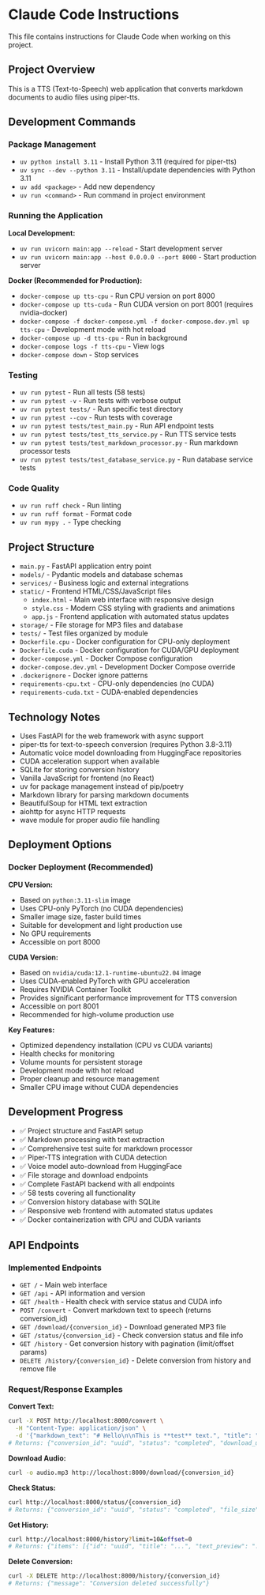 # Claude Code Instructions

This file contains instructions for Claude Code when working on this project.

## Project Overview

This is a TTS (Text-to-Speech) web application that converts markdown documents to audio files using piper-tts.

## Development Commands

### Package Management
- `uv python install 3.11` - Install Python 3.11 (required for piper-tts)
- `uv sync --dev --python 3.11` - Install/update dependencies with Python 3.11
- `uv add <package>` - Add new dependency
- `uv run <command>` - Run command in project environment

### Running the Application

**Local Development:**
- `uv run uvicorn main:app --reload` - Start development server
- `uv run uvicorn main:app --host 0.0.0.0 --port 8000` - Start production server

**Docker (Recommended for Production):**
- `docker-compose up tts-cpu` - Run CPU version on port 8000
- `docker-compose up tts-cuda` - Run CUDA version on port 8001 (requires nvidia-docker)
- `docker-compose -f docker-compose.yml -f docker-compose.dev.yml up tts-cpu` - Development mode with hot reload
- `docker-compose up -d tts-cpu` - Run in background
- `docker-compose logs -f tts-cpu` - View logs
- `docker-compose down` - Stop services

### Testing
- `uv run pytest` - Run all tests (58 tests)
- `uv run pytest -v` - Run tests with verbose output
- `uv run pytest tests/` - Run specific test directory
- `uv run pytest --cov` - Run tests with coverage
- `uv run pytest tests/test_main.py` - Run API endpoint tests
- `uv run pytest tests/test_tts_service.py` - Run TTS service tests
- `uv run pytest tests/test_markdown_processor.py` - Run markdown processor tests
- `uv run pytest tests/test_database_service.py` - Run database service tests

### Code Quality
- `uv run ruff check` - Run linting
- `uv run ruff format` - Format code
- `uv run mypy .` - Type checking

## Project Structure

- `main.py` - FastAPI application entry point
- `models/` - Pydantic models and database schemas
- `services/` - Business logic and external integrations
- `static/` - Frontend HTML/CSS/JavaScript files
  - `index.html` - Main web interface with responsive design
  - `style.css` - Modern CSS styling with gradients and animations
  - `app.js` - Frontend application with automated status updates
- `storage/` - File storage for MP3 files and database
- `tests/` - Test files organized by module
- `Dockerfile.cpu` - Docker configuration for CPU-only deployment
- `Dockerfile.cuda` - Docker configuration for CUDA/GPU deployment
- `docker-compose.yml` - Docker Compose configuration
- `docker-compose.dev.yml` - Development Docker Compose override
- `.dockerignore` - Docker ignore patterns
- `requirements-cpu.txt` - CPU-only dependencies (no CUDA)
- `requirements-cuda.txt` - CUDA-enabled dependencies

## Technology Notes

- Uses FastAPI for the web framework with async support
- piper-tts for text-to-speech conversion (requires Python 3.8-3.11)
- Automatic voice model downloading from HuggingFace repositories
- CUDA acceleration support when available
- SQLite for storing conversion history
- Vanilla JavaScript for frontend (no React)
- uv for package management instead of pip/poetry
- Markdown library for parsing markdown documents
- BeautifulSoup for HTML text extraction
- aiohttp for async HTTP requests
- wave module for proper audio file handling

## Deployment Options

### Docker Deployment (Recommended)

**CPU Version:**
- Based on `python:3.11-slim` image
- Uses CPU-only PyTorch (no CUDA dependencies)
- Smaller image size, faster build times
- Suitable for development and light production use
- No GPU requirements
- Accessible on port 8000

**CUDA Version:**
- Based on `nvidia/cuda:12.1-runtime-ubuntu22.04` image
- Uses CUDA-enabled PyTorch with GPU acceleration
- Requires NVIDIA Container Toolkit
- Provides significant performance improvement for TTS conversion
- Accessible on port 8001
- Recommended for high-volume production use

**Key Features:**
- Optimized dependency installation (CPU vs CUDA variants)
- Health checks for monitoring
- Volume mounts for persistent storage
- Development mode with hot reload
- Proper cleanup and resource management
- Smaller CPU image without CUDA dependencies

## Development Progress

- ✅ Project structure and FastAPI setup
- ✅ Markdown processing with text extraction
- ✅ Comprehensive test suite for markdown processor
- ✅ Piper-TTS integration with CUDA detection
- ✅ Voice model auto-download from HuggingFace
- ✅ File storage and download endpoints
- ✅ Complete FastAPI backend with all endpoints
- ✅ 58 tests covering all functionality
- ✅ Conversion history database with SQLite
- ✅ Responsive web frontend with automated status updates
- ✅ Docker containerization with CPU and CUDA variants

## API Endpoints

### Implemented Endpoints
- `GET /` - Main web interface
- `GET /api` - API information and version
- `GET /health` - Health check with service status and CUDA info
- `POST /convert` - Convert markdown text to speech (returns conversion_id)
- `GET /download/{conversion_id}` - Download generated MP3 file
- `GET /status/{conversion_id}` - Check conversion status and file info
- `GET /history` - Get conversion history with pagination (limit/offset params)
- `DELETE /history/{conversion_id}` - Delete conversion from history and remove file

### Request/Response Examples

**Convert Text:**
```bash
curl -X POST http://localhost:8000/convert \
  -H "Content-Type: application/json" \
  -d '{"markdown_text": "# Hello\n\nThis is **test** text.", "title": "My Audio"}'
# Returns: {"conversion_id": "uuid", "status": "completed", "download_url": "/download/uuid"}
```

**Download Audio:**
```bash
curl -o audio.mp3 http://localhost:8000/download/{conversion_id}
```

**Check Status:**
```bash
curl http://localhost:8000/status/{conversion_id}
# Returns: {"conversion_id": "uuid", "status": "completed", "file_size": 12345, "download_url": "/download/uuid"}
```

**Get History:**
```bash
curl http://localhost:8000/history?limit=10&offset=0
# Returns: {"items": [{"id": "uuid", "title": "...", "text_preview": "...", "created_at": "...", "status": "completed", "file_size": 12345, "download_url": "/download/uuid"}]}
```

**Delete Conversion:**
```bash
curl -X DELETE http://localhost:8000/history/{conversion_id}
# Returns: {"message": "Conversion deleted successfully"}
```